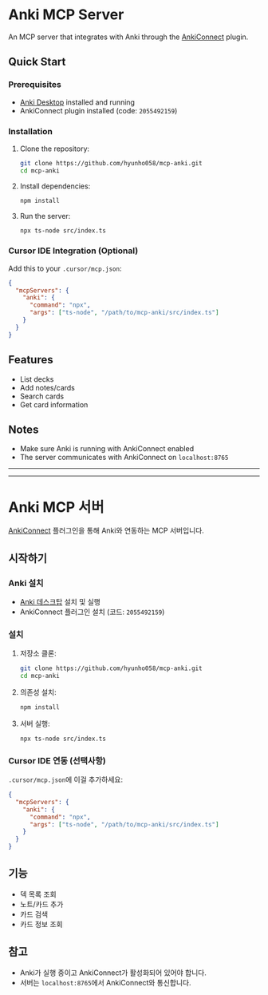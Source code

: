 # Anki MCP Server

An MCP server that integrates with Anki through the [AnkiConnect](https://foosoft.net/projects/anki-connect/) plugin.

## Quick Start

### Prerequisites

- [Anki Desktop](https://apps.ankiweb.net/) installed and running
- AnkiConnect plugin installed (code: `2055492159`)

### Installation

1. Clone the repository:
   ```bash
   git clone https://github.com/hyunho058/mcp-anki.git
   cd mcp-anki
   ```

2. Install dependencies:
   ```bash
   npm install
   ```

3. Run the server:
   ```bash
   npx ts-node src/index.ts
   ```

### Cursor IDE Integration (Optional)

Add this to your `.cursor/mcp.json`:

```json
{
  "mcpServers": {
    "anki": {
      "command": "npx",
      "args": ["ts-node", "/path/to/mcp-anki/src/index.ts"]
    }
  }
}
```

## Features

- List decks
- Add notes/cards
- Search cards
- Get card information

## Notes

- Make sure Anki is running with AnkiConnect enabled
- The server communicates with AnkiConnect on `localhost:8765`


---


---

# Anki MCP 서버

[AnkiConnect](https://foosoft.net/projects/anki-connect/) 플러그인을 통해 Anki와 연동하는 MCP 서버입니다.

## 시작하기

### Anki 설치

- [Anki 데스크탑](https://apps.ankiweb.net/) 설치 및 실행
- AnkiConnect 플러그인 설치 (코드: `2055492159`)

### 설치

1. 저장소 클론:
   ```bash
   git clone https://github.com/hyunho058/mcp-anki.git
   cd mcp-anki
   ```

2. 의존성 설치:
   ```bash
   npm install
   ```

3. 서버 실행:
   ```bash
   npx ts-node src/index.ts
   ```

### Cursor IDE 연동 (선택사항)

`.cursor/mcp.json`에 이걸 추가하세요:

```json
{
  "mcpServers": {
    "anki": {
      "command": "npx",
      "args": ["ts-node", "/path/to/mcp-anki/src/index.ts"]
    }
  }
}
```

## 기능

- 덱 목록 조회
- 노트/카드 추가
- 카드 검색
- 카드 정보 조회

## 참고

- Anki가 실행 중이고 AnkiConnect가 활성화되어 있어야 합니다.
- 서버는 `localhost:8765`에서 AnkiConnect와 통신합니다.
